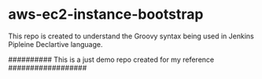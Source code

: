 # aws-ec2-instance-bootstrap

This repo is created to understand the Groovy syntax being used in Jenkins Pipleine Declartive language.

########## This is a just demo repo created for my reference ##################
